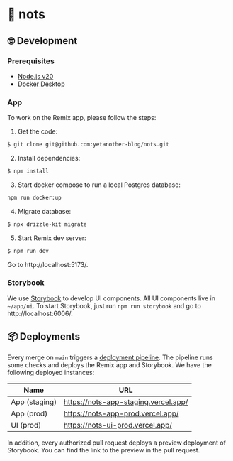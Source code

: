 # 📝 nots

## 🤓 Development

### Prerequisites

- [Node.js v20](https://nodejs.org/en)
- [Docker Desktop](https://docs.docker.com/desktop/)

### App

To work on the Remix app, please follow the steps: 

1. Get the code: 
```sh
$ git clone git@github.com:yetanother-blog/nots.git
```
2. Install dependencies: 
```sh
$ npm install
```
3. Start docker compose to run a local Postgres database:
```sh
npm run docker:up
```
4. Migrate database:
```sh
$ npx drizzle-kit migrate
```
5. Start Remix dev server:
```sh
$ npm run dev
```

Go to http://localhost:5173/.

### Storybook

We use [Storybook](https://storybook.js.org/) to develop UI components. All UI components live in `~/app/ui`. To start Storybook, just run `npm run storybook` and go to http://localhost:6006/.

## 📦 Deployments

Every merge on `main` triggers a [deployment pipeline](https://github.com/yetanother-blog/nots/actions/workflows/cd.yml). The pipeline runs some checks and deploys the Remix app and Storybook. We have the following deployed instances:

| Name          | URL                                  |
| ------------- | ------------------------------------ |
| App (staging) | https://nots-app-staging.vercel.app/ |
| App (prod)    | https://nots-app-prod.vercel.app/    |
| UI (prod)     | https://nots-ui-prod.vercel.app/     |

In addition, every authorized pull request deploys a preview deployment of Storybook. You can find the link to the preview in the pull request. 
